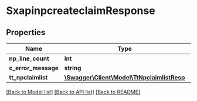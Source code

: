 # SxapinpcreateclaimResponse

## Properties
Name | Type | Description | Notes
------------ | ------------- | ------------- | -------------
**np_line_count** | **int** |  | [optional] 
**c_error_message** | **string** |  | [optional] 
**tt_npclaimlist** | [**\Swagger\Client\Model\TtNpclaimlistResp**](TtNpclaimlistResp.md) |  | [optional] 

[[Back to Model list]](../README.md#documentation-for-models) [[Back to API list]](../README.md#documentation-for-api-endpoints) [[Back to README]](../README.md)


